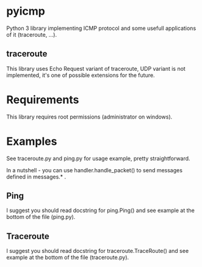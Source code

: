 pyicmp
======

Python 3 library implementing ICMP protocol and some usefull
applications of it (traceroute, ...).

## traceroute

This library uses Echo Request variant of traceroute, UDP variant is not
implemented, it's one of possible extensions for the future.

Requirements
============

This library requires root permissions (administrator on windows).

Examples
========

See traceroute.py and ping.py for usage example, pretty straightforward.

In a nutshell - you can use handler.handle_packet() to send messages defined
in messages.* .

## Ping

I suggest you should read docstring for ping.Ping() and see example at
the bottom of the file (ping.py).

## Traceroute 

I suggest you should read docstring for traceroute.TraceRoute() and see example at
the bottom of the file (traceroute.py).

